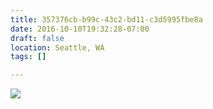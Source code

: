 ```yaml
---
title: 357376cb-b99c-43c2-bd11-c3d5995fbe8a
date: 2016-10-10T19:32:28-07:00
draft: false
location: Seattle, WA
tags: []

---
```




![](https://d17enza3bfujl8.cloudfront.net/20161009_01_05.jpg)


